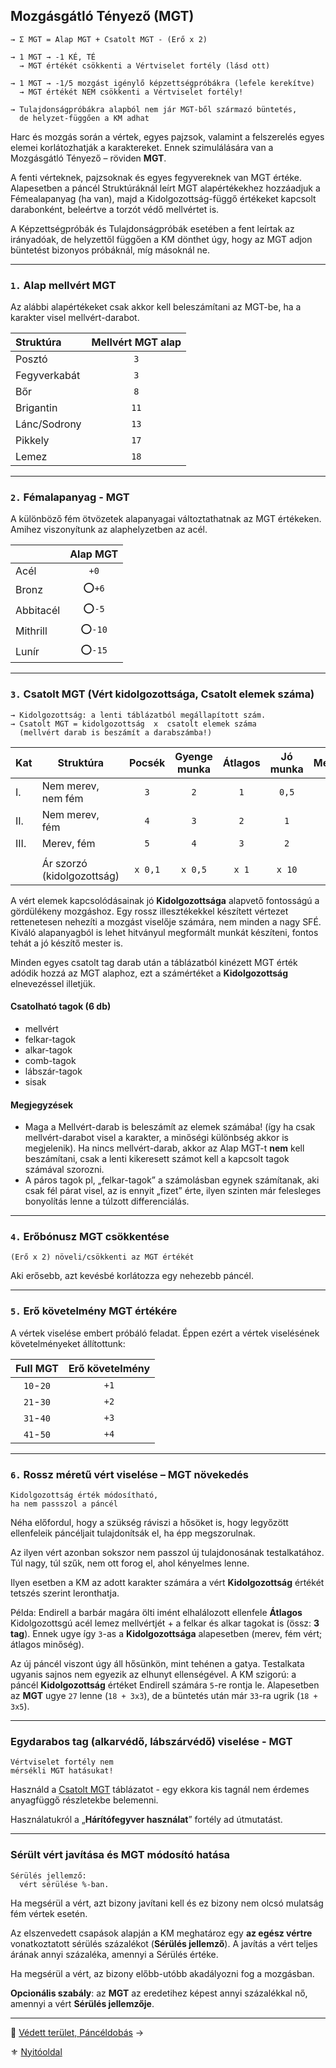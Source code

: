 ## Mozgásgátló Tényező (MGT)

```
→ Σ MGT = Alap MGT + Csatolt MGT - (Erő x 2)

→ 1 MGT → -1 KÉ, TÉ
  → MGT értékét csökkenti a Vértviselet fortély (lásd ott)

→ 1 MGT → -1/5 mozgást igénylő képzettségpróbákra (lefele kerekítve)
  → MGT értékét NEM csökkenti a Vértviselet fortély!

→ Tulajdonságpróbákra alapból nem jár MGT-ből származó büntetés,
  de helyzet-függően a KM adhat
```

Harc és mozgás során a vértek, egyes pajzsok, valamint a felszerelés egyes elemei korlátozhatják a karaktereket. Ennek szimulálására van a Mozgásgátló Tényező – röviden **MGT**.

A fenti vérteknek, pajzsoknak és egyes fegyvereknek van MGT értéke. Alapesetben a páncél Struktúráknál leírt MGT alapértékekhez hozzáadjuk a Fémealapanyag (ha van), majd a Kidolgozottság-függő értékeket kapcsolt darabonként, beleértve a torzót védő mellvértet is.

A Képzettségpróbák és Tulajdonságpróbák esetében a fent leírtak az irányadóak, de helyzettől függően a KM dönthet úgy, hogy az MGT adjon büntetést bizonyos próbáknál, míg másoknál ne.

---
### `1.` Alap mellvért MGT

Az alábbi alapértékeket csak akkor kell beleszámítani az MGT-be, ha a karakter visel mellvért-darabot.

| **Struktúra** | **Mellvért MGT alap** |
| :------------ | :-------------------: |
| Posztó        |          `3`          |
| Fegyverkabát  |          `3`          |
| Bőr           |          `8`          |
| Brigantin     |         `11`          |
| Lánc/Sodrony  |         `13`          |
| Pikkely       |         `17`          |
| Lemez         |         `18`          |

---
### `2.` Fémalapanyag - MGT

A különböző fém ötvözetek alapanyagai változtathatnak az MGT értékeken. Amihez viszonyítunk az alaphelyzetben az acél.

|           | Alap MGT |
| --------- | :------: |
| Acél      |   `+0`   |
| Bronz     |  ⭕`+6`   |
| Abbitacél |  ⭕`-5`   |
| Mithrill  |  ⭕`-10`  |
| Lunír     |  ⭕`-15`  |

---
### `3.` Csatolt MGT (Vért kidolgozottsága, Csatolt elemek száma)

```
→ Kidolgozottság: a lenti táblázatból megállapított szám.
→ Csatolt MGT = kidolgozottság  x  csatolt elemek száma
  (mellvért darab is beszámít a darabszámba!)
```

| Kat  | Struktúra                  | Pocsék  | **Gyenge munka** | Átlagos | Jó munka | **Mestermunka** |
| ---- | -------------------------- | :-----: | :--------------: | :-----: | :------: | :-------------: |
| I.   | Nem merev, nem fém         |   `3`   |       `2`        |   `1`   |  `0,5`   |       `-`       |
| II.  | Nem merev, fém             |   `4`   |       `3`        |   `2`   |   `1`    |      `0,5`      |
| III. | Merev, fém                 |   `5`   |       `4`        |   `3`   |   `2`    |       `1`       |
|      |                            |         |                  |         |          |                 |
|      | Ár szorzó (kidolgozottság) | `x 0,1` |     `x 0,5`      |  `x 1`  |  `x 10`  |     `x 100`     |

A vért elemek kapcsolódásainak jó **Kidolgozottsága** alapvető fontosságú a gördülékeny mozgáshoz. Egy rossz illesztékekkel készített vértezet rettenetesen nehezíti a mozgást viselője számára, nem minden a nagy SFÉ. Kiváló alapanyagból is lehet hitványul megformált munkát készíteni, fontos tehát a jó készítő mester is.

Minden egyes csatolt tag darab után a táblázatból kinézett MGT érték adódik hozzá az MGT alaphoz, ezt a számértéket a **Kidolgozottság** elnevezéssel illetjük.

#### Csatolható tagok (6 db)

- mellvért
- felkar-tagok
- alkar-tagok
- comb-tagok
- lábszár-tagok
- sisak

#### Megjegyzések

- Maga a Mellvért-darab is beleszámít az elemek számába! (így ha csak mellvért-darabot visel a karakter, a minőségi különbség akkor is megjelenik). Ha nincs mellvért-darab, akkor az Alap MGT-t **nem** kell beszámítani, csak a lenti kikeresett számot kell a kapcsolt tagok számával szorozni.
- A páros tagok pl, „felkar-tagok” a számolásban egynek számítanak, aki csak fél párat visel, az is ennyit „fizet” érte, ilyen szinten már felesleges bonyolítás lenne a túlzott differenciálás.

---
### `4.` Erőbónusz MGT csökkentése

```
(Erő x 2) növeli/csökkenti az MGT értékét
```

Aki erősebb, azt kevésbé korlátozza egy nehezebb páncél.

---
### `5.` Erő követelmény MGT értékére

A vértek viselése embert próbáló feladat. Éppen ezért a vértek viselésének követelményeket állítottunk:

| Full MGT  | Erő követelmény |
| :-------: | :-------------: |
| `10`-`20` |      `+1`       |
| `21`-`30` |      `+2`       |
| `31`-`40` |      `+3`       |
| `41`-`50` |      `+4`       |

---
### `6.` Rossz méretű vért viselése – MGT növekedés

```
Kidolgozottság érték módosítható,
ha nem passszol a páncél
```

Néha előfordul, hogy a szükség ráviszi a hősöket is, hogy legyőzött ellenfeleik páncéljait tulajdonítsák el, ha épp megszorulnak.

Az ilyen vért azonban sokszor nem passzol új tulajdonosának testalkatához. Túl nagy, túl szűk, nem ott forog el, ahol kényelmes lenne.

Ilyen esetben a KM az adott karakter számára a vért **Kidolgozottság** értékét tetszés szerint leronthatja.

Példa: Endirell a barbár magára ölti imént elhalálozott ellenfele **Átlagos** Kidolgozottsgú acél lemez mellvértjét + a felkar és alkar tagokat is (össz: **3 tag**). Ennek ugye így `3`-as a **Kidolgozottsága** alapesetben (merev, fém vért; átlagos minőség).

Az új páncél viszont úgy áll hősünkön, mint tehénen a gatya. Testalkata ugyanis sajnos nem egyezik az elhunyt ellenségével. A KM szigorú: a páncél **Kidolgozottság** értéket Endirell számára `5`-re rontja le. Alapesetben az **MGT** ugye `27` lenne (`18 + 3x3`), de a büntetés után már `33`-ra ugrik (`18 + 3x5`).

---
### Egydarabos tag (alkarvédő, lábszárvédő) viselése - MGT

```
Vértviselet fortély nem
mérsékli MGT hatásukat!
```

Használd a [Csatolt MGT](#3-csatolt-mgt-v%C3%A9rt-kidolgozotts%C3%A1ga-csatolt-elemek-sz%C3%A1ma) táblázatot - egy ekkora kis tagnál nem érdemes anyagfüggő részletekbe belemenni.

Használatukról a „**Hárítófegyver használat**” fortély ad útmutatást.

---
### Sérült vért javítása és MGT módosító hatása

```
Sérülés jellemző:
  vért sérülése %-ban.
```

Ha megsérül a vért, azt bizony javítani kell és ez bizony nem olcsó mulatság fém vértek esetén.

Az elszenvedett csapások alapján a KM meghatároz egy **az egész vértre** vonatkoztatott sérülés százalékot (**Sérülés jellemző**). A javítás a vért teljes árának annyi százaléka, amennyi a Sérülés értéke.

Ha megsérül a vért, az bizony előbb-utóbb akadályozni fog a mozgásban.

**Opcionális szabály**: az **MGT** az eredetihez képest annyi százalékkal nő, amennyi a vért **Sérülés jellemzője**.

---

🔗 [Védett terület, Páncéldobás](069_04_vedett_terulet_panceldobas.md) →

⚜️ [Nyitóoldal](start.md#6-harcrendszer-%EF%B8%8F)
